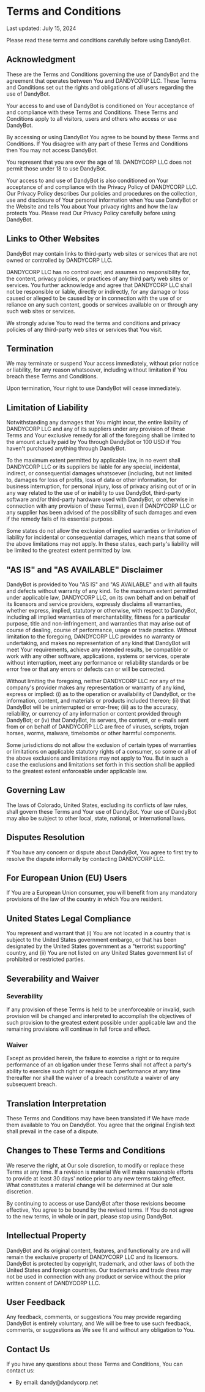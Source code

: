<h1>Terms and Conditions</h1>
<p>Last updated: July 15, 2024</p>
<p>Please read these terms and conditions carefully before using DandyBot.</p>
<h2>Acknowledgment</h2>
<p>These are the Terms and Conditions governing the use of DandyBot and the agreement that operates between You and DANDYCORP LLC. These Terms and Conditions set out the rights and obligations of all users regarding the use of DandyBot.</p>
<p>Your access to and use of DandyBot is conditioned on Your acceptance of and compliance with these Terms and Conditions. These Terms and Conditions apply to all visitors, users and others who access or use DandyBot.</p>
<p>By accessing or using DandyBot You agree to be bound by these Terms and Conditions. If You disagree with any part of these Terms and Conditions then You may not access DandyBot.</p>
<p>You represent that you are over the age of 18. DANDYCORP LLC does not permit those under 18 to use DandyBot.</p>
<p>Your access to and use of DandyBot is also conditioned on Your acceptance of and compliance with the Privacy Policy of DANDYCORP LLC. Our Privacy Policy describes Our policies and procedures on the collection, use and disclosure of Your personal information when You use DandyBot or the Website and tells You about Your privacy rights and how the law protects You. Please read Our Privacy Policy carefully before using DandyBot.</p>
<h2>Links to Other Websites</h2>
<p>DandyBot may contain links to third-party web sites or services that are not owned or controlled by DANDYCORP LLC.</p>
<p>DANDYCORP LLC has no control over, and assumes no responsibility for, the content, privacy policies, or practices of any third party web sites or services. You further acknowledge and agree that DANDYCORP LLC shall not be responsible or liable, directly or indirectly, for any damage or loss caused or alleged to be caused by or in connection with the use of or reliance on any such content, goods or services available on or through any such web sites or services.</p>
<p>We strongly advise You to read the terms and conditions and privacy policies of any third-party web sites or services that You visit.</p>
<h2>Termination</h2>
<p>We may terminate or suspend Your access immediately, without prior notice or liability, for any reason whatsoever, including without limitation if You breach these Terms and Conditions.</p>
<p>Upon termination, Your right to use DandyBot will cease immediately.</p>
<h2>Limitation of Liability</h2>
<p>Notwithstanding any damages that You might incur, the entire liability of DANDYCORP LLC and any of its suppliers under any provision of these Terms and Your exclusive remedy for all of the foregoing shall be limited to the amount actually paid by You through DandyBot or 100 USD if You haven't purchased anything through DandyBot.</p>
<p>To the maximum extent permitted by applicable law, in no event shall DANDYCORP LLC or its suppliers be liable for any special, incidental, indirect, or consequential damages whatsoever (including, but not limited to, damages for loss of profits, loss of data or other information, for business interruption, for personal injury, loss of privacy arising out of or in any way related to the use of or inability to use DandyBot, third-party software and/or third-party hardware used with DandyBot, or otherwise in connection with any provision of these Terms), even if DANDYCORP LLC or any supplier has been advised of the possibility of such damages and even if the remedy fails of its essential purpose.</p>
<p>Some states do not allow the exclusion of implied warranties or limitation of liability for incidental or consequential damages, which means that some of the above limitations may not apply. In these states, each party's liability will be limited to the greatest extent permitted by law.</p>
<h2>"AS IS" and "AS AVAILABLE" Disclaimer</h2>
<p>DandyBot is provided to You "AS IS" and "AS AVAILABLE" and with all faults and defects without warranty of any kind. To the maximum extent permitted under applicable law, DANDYCORP LLC, on its own behalf and on behalf of its licensors and service providers, expressly disclaims all warranties, whether express, implied, statutory or otherwise, with respect to DandyBot, including all implied warranties of merchantability, fitness for a particular purpose, title and non-infringement, and warranties that may arise out of course of dealing, course of performance, usage or trade practice. Without limitation to the foregoing, DANDYCORP LLC provides no warranty or undertaking, and makes no representation of any kind that DandyBot will meet Your requirements, achieve any intended results, be compatible or work with any other software, applications, systems or services, operate without interruption, meet any performance or reliability standards or be error free or that any errors or defects can or will be corrected.</p>
<p>Without limiting the foregoing, neither DANDYCORP LLC nor any of the company's provider makes any representation or warranty of any kind, express or implied: (i) as to the operation or availability of DandyBot, or the information, content, and materials or products included thereon; (ii) that DandyBot will be uninterrupted or error-free; (iii) as to the accuracy, reliability, or currency of any information or content provided through DandyBot; or (iv) that DandyBot, its servers, the content, or e-mails sent from or on behalf of DANDYCORP LLC are free of viruses, scripts, trojan horses, worms, malware, timebombs or other harmful components.</p>
<p>Some jurisdictions do not allow the exclusion of certain types of warranties or limitations on applicable statutory rights of a consumer, so some or all of the above exclusions and limitations may not apply to You. But in such a case the exclusions and limitations set forth in this section shall be applied to the greatest extent enforceable under applicable law.</p>
<h2>Governing Law</h2>
<p>The laws of Colorado, United States, excluding its conflicts of law rules, shall govern these Terms and Your use of DandyBot. Your use of DandyBot may also be subject to other local, state, national, or international laws.</p>
<h2>Disputes Resolution</h2>
<p>If You have any concern or dispute about DandyBot, You agree to first try to resolve the dispute informally by contacting DANDYCORP LLC.</p>
<h2>For European Union (EU) Users</h2>
<p>If You are a European Union consumer, you will benefit from any mandatory provisions of the law of the country in which You are resident.</p>
<h2>United States Legal Compliance</h2>
<p>You represent and warrant that (i) You are not located in a country that is subject to the United States government embargo, or that has been designated by the United States government as a "terrorist supporting" country, and (ii) You are not listed on any United States government list of prohibited or restricted parties.</p>
<h2>Severability and Waiver</h2>
<h3>Severability</h3>
<p>If any provision of these Terms is held to be unenforceable or invalid, such provision will be changed and interpreted to accomplish the objectives of such provision to the greatest extent possible under applicable law and the remaining provisions will continue in full force and effect.</p>
<h3>Waiver</h3>
<p>Except as provided herein, the failure to exercise a right or to require performance of an obligation under these Terms shall not affect a party's ability to exercise such right or require such performance at any time thereafter nor shall the waiver of a breach constitute a waiver of any subsequent breach.</p>
<h2>Translation Interpretation</h2>
<p>These Terms and Conditions may have been translated if We have made them available to You on DandyBot. You agree that the original English text shall prevail in the case of a dispute.</p>
<h2>Changes to These Terms and Conditions</h2>
<p>We reserve the right, at Our sole discretion, to modify or replace these Terms at any time. If a revision is material We will make reasonable efforts to provide at least 30 days' notice prior to any new terms taking effect. What constitutes a material change will be determined at Our sole discretion.</p>
<p>By continuing to access or use DandyBot after those revisions become effective, You agree to be bound by the revised terms. If You do not agree to the new terms, in whole or in part, please stop using DandyBot.</p>
<h2>Intellectual Property</h2>
<p>DandyBot and its original content, features, and functionality are and will remain the exclusive property of DANDYCORP LLC and its licensors. DandyBot is protected by copyright, trademark, and other laws of both the United States and foreign countries. Our trademarks and trade dress may not be used in connection with any product or service without the prior written consent of DANDYCORP LLC.</p>
<h2>User Feedback</h2>
<p>Any feedback, comments, or suggestions You may provide regarding DandyBot is entirely voluntary, and We will be free to use such feedback, comments, or suggestions as We see fit and without any obligation to You.</p>
<h2>Contact Us</h2>
<p>If you have any questions about these Terms and Conditions, You can contact us:</p>
<ul>
<li>By email: dandy@dandycorp.net</li>
</ul>
